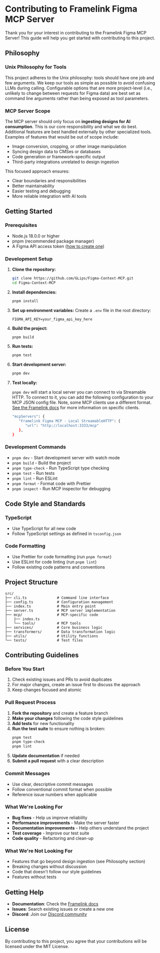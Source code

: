 # Contributing to Framelink Figma MCP Server

Thank you for your interest in contributing to the Framelink Figma MCP Server! This guide will help you get started with contributing to this project.

## Philosophy

### Unix Philosophy for Tools

This project adheres to the Unix philosophy: tools should have one job and few arguments. We keep our tools as simple as possible to avoid confusing LLMs during calling. Configurable options that are more project-level (i.e., unlikely to change between requests for Figma data) are best set as command line arguments rather than being exposed as tool parameters.

### MCP Server Scope

The MCP server should only focus on **ingesting designs for AI consumption**. This is our core responsibility and what we do best. Additional features are best handled externally by other specialized tools. Examples of features that would be out of scope include:

- Image conversion, cropping, or other image manipulation
- Syncing design data to CMSes or databases
- Code generation or framework-specific output
- Third-party integrations unrelated to design ingestion

This focused approach ensures:

- Clear boundaries and responsibilities
- Better maintainability
- Easier testing and debugging
- More reliable integration with AI tools

## Getting Started

### Prerequisites

- Node.js 18.0.0 or higher
- pnpm (recommended package manager)
- A Figma API access token ([how to create one](https://help.figma.com/hc/en-us/articles/8085703771159-Manage-personal-access-tokens))

### Development Setup

1. **Clone the repository:**

   ```bash
   git clone https://github.com/GLips/Figma-Context-MCP.git
   cd Figma-Context-MCP
   ```

2. **Install dependencies:**

   ```bash
   pnpm install
   ```

3. **Set up environment variables:**
   Create a `.env` file in the root directory:

   ```
   FIGMA_API_KEY=your_figma_api_key_here
   ```

4. **Build the project:**

   ```bash
   pnpm build
   ```

5. **Run tests:**

   ```bash
   pnpm test
   ```

6. **Start development server:**

   ```bash
   pnpm dev
   ```

7. **Test locally:**

   `pnpm dev` will start a local server you can connect to via Streamable HTTP. To connect to it, you can add the following configuration to your MCP JSON config file. Note, some MCP clients use a different format. [See the Framelink docs](https://www.framelink.ai/docs/quickstart#configure-ide) for more information on specific clients.

   ```bash
   "mcpServers": {
      "Framelink Figma MCP - Local StreamableHTTP": {
         "url": "http://localhost:3333/mcp"
      },
   }
   ```

### Development Commands

- `pnpm dev` - Start development server with watch mode
- `pnpm build` - Build the project
- `pnpm type-check` - Run TypeScript type checking
- `pnpm test` - Run tests
- `pnpm lint` - Run ESLint
- `pnpm format` - Format code with Prettier
- `pnpm inspect` - Run MCP inspector for debugging

## Code Style and Standards

### TypeScript

- Use TypeScript for all new code
- Follow TypeScript settings as defined in `tsconfig.json`

### Code Formatting

- Use Prettier for code formatting (run `pnpm format`)
- Use ESLint for code linting (run `pnpm lint`)
- Follow existing code patterns and conventions

## Project Structure

```
src/
├── cli.ts              # Command line interface
├── config.ts           # Configuration management
├── index.ts            # Main entry point
├── server.ts           # MCP server implementation
├── mcp/                # MCP-specific code
│   ├── index.ts
│   └── tools/          # MCP tools
├── services/           # Core business logic
├── transformers/       # Data transformation logic
├── utils/              # Utility functions
└── tests/              # Test files
```

## Contributing Guidelines

### Before You Start

1. Check existing issues and PRs to avoid duplicates
2. For major changes, create an issue first to discuss the approach
3. Keep changes focused and atomic

### Pull Request Process

1. **Fork the repository** and create a feature branch
2. **Make your changes** following the code style guidelines
3. **Add tests** for new functionality
4. **Run the test suite** to ensure nothing is broken:
   ```bash
   pnpm test
   pnpm type-check
   pnpm lint
   ```
5. **Update documentation** if needed
6. **Submit a pull request** with a clear description

### Commit Messages

- Use clear, descriptive commit messages
- Follow conventional commit format when possible
- Reference issue numbers when applicable

### What We're Looking For

- **Bug fixes** - Help us improve reliability
- **Performance improvements** - Make the server faster
- **Documentation improvements** - Help others understand the project
- **Test coverage** - Improve our test suite
- **Code quality** - Refactoring and clean-up

### What We're Not Looking For

- Features that go beyond design ingestion (see Philosophy section)
- Breaking changes without discussion
- Code that doesn't follow our style guidelines
- Features without tests

## Getting Help

- **Documentation**: Check the [Framelink docs](https://framelink.ai/docs)
- **Issues**: Search existing issues or create a new one
- **Discord**: Join our [Discord community](https://framelink.ai/discord)

## License

By contributing to this project, you agree that your contributions will be licensed under the MIT License.
